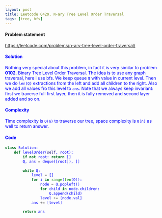 ```yaml
---
layout: post
title: Leetcode 0429. N-ary Tree Level Order Traversal
tags: [tree, bfs]
---
```


#### Problem statement

<a href="https://leetcode.com/problems/n-ary-tree-level-order-traversal/"> <font color = blue>https://leetcode.com/problems/n-ary-tree-level-order-traversal/

#### Solution
Nothing very special about this problem, in fact it is very similar to problem **0102**. Binary Tree Level Order Traversal. The idea is to use any graph traversal, here I use bfs. We keep queue `Q` with value in current level. Then we do `len(Q)` extractions from the left and add all children to the right. Also we add all values fro this level to `ans`. Note that we always keep invariant: first we traverse full first layer, then it is fully removed and second layer added and so on.

#### Complexity
Time complexity is `O(n)` to traverse our tree, space complexity is `O(n)` as well to return answer.

#### Code
```python
class Solution:
    def levelOrder(self, root):
        if not root: return []
        Q, ans = deque([root]), []
        
        while Q:
            level = []
            for i in range(len(Q)):
                node = Q.popleft()
                for child in node.children:
                    Q.append(child)
                level += [node.val] 
            ans += [level]

        return ans
```
